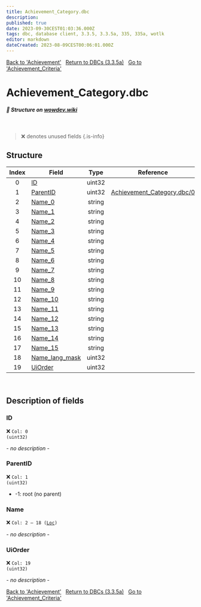 ```yaml
---
title: Achievement_Category.dbc
description:
published: true
date: 2023-09-30CEST01:03:36.000Z
tags: dbc, database client, 3.3.5, 3.3.5a, 335, 335a, wotlk
editor: markdown
dateCreated: 2023-08-09CEST00:06:01.000Z
---
```

<a href="https://trinitycore.info/files/DBC/335/achievement" class="mt-5 v-btn v-btn--depressed v-btn--flat v-btn--outlined theme--light v-size--default darkblue--text text--lighten-3"><span class="v-btn__content"><i aria-hidden="true" class="v-icon notranslate v-icon--left mdi mdi-arrow-left theme--light"></i><span>Back to 'Achievement'</span></span></a>&nbsp;&nbsp;&nbsp;<a href="https://trinitycore.info/files/DBC/335/DBC" class="mt-5 v-btn v-btn--depressed v-btn--flat v-btn--outlined theme--light v-size--default darkblue--text text--lighten-3"><span class="v-btn__content"><i aria-hidden="true" class="v-icon notranslate v-icon--left mdi mdi-home-outline theme--light"></i><span>Return to DBCs (3.3.5a)</span></span></a>&nbsp;&nbsp;&nbsp;<a href="https://trinitycore.info/files/DBC/335/achievement_criteria" class="mt-5 v-btn v-btn--depressed v-btn--flat v-btn--outlined theme--light v-size--default darkblue--text text--lighten-3"><span class="v-btn__content"><span>Go to 'Achievement_Criteria'</span><i aria-hidden="true" class="v-icon notranslate v-icon--right mdi mdi-arrow-right theme--light"></i></span></a>

# Achievement_Category.dbc
##### :pencil: Structure on [wowdev.wiki](https://wowdev.wiki/DB/Achievement_Category)
&nbsp;

> :x: denotes unused fields
{.is-info}


## Structure

| Index | Field | Type | Reference |
| :---: | --- | :---: | --- |
| 0 | [ID](#id-alt) | uint32 |  |
| 1 | [ParentID](#parentid) | uint32 | [Achievement_Category.dbc/0](#id-alt) |
| 2 | [Name_0](#name-alt) | string |  |
| 3 | [Name_1](#name-alt) | string |  |
| 4 | [Name_2](#name-alt) | string |  |
| 5 | [Name_3](#name-alt) | string |  |
| 6 | [Name_4](#name-alt) | string |  |
| 7 | [Name_5](#name-alt) | string |  |
| 8 | [Name_6](#name-alt) | string |  |
| 9 | [Name_7](#name-alt) | string |  |
| 10 | [Name_8](#name-alt) | string |  |
| 11 | [Name_9](#name-alt) | string |  |
| 12 | [Name_10](#name-alt) | string |  |
| 13 | [Name_11](#name-alt) | string |  |
| 14 | [Name_12](#name-alt) | string |  |
| 15 | [Name_13](#name-alt) | string |  |
| 16 | [Name_14](#name-alt) | string |  |
| 17 | [Name_15](#name-alt) | string |  |
| 18 | [Name_lang_mask](#name-alt) | uint32 |  |
| 19 | [UiOrder](#uiorder) | uint32 |  |
&nbsp;
## Description of fields

### ID <!-- {#id-alt} -->
:x: <code>Col: 0 (uint32)</code>

*- no description -*
&nbsp;

### ParentID
:x: <code>Col: 1 (uint32)</code>

* -1: root (no parent)
&nbsp;

### Name <!-- {#name-alt} -->
:x: <code>Col: 2 &ndash; 18 ([Loc](/how-to/localization))</code>

*- no description -*
&nbsp;

### UiOrder
:x: <code>Col: 19 (uint32)</code>

*- no description -*
&nbsp;

<a href="https://trinitycore.info/files/DBC/335/achievement" class="mt-5 v-btn v-btn--depressed v-btn--flat v-btn--outlined theme--light v-size--default darkblue--text text--lighten-3"><span class="v-btn__content"><i aria-hidden="true" class="v-icon notranslate v-icon--left mdi mdi-arrow-left theme--light"></i><span>Back to 'Achievement'</span></span></a>&nbsp;&nbsp;&nbsp;<a href="https://trinitycore.info/files/DBC/335/DBC" class="mt-5 v-btn v-btn--depressed v-btn--flat v-btn--outlined theme--light v-size--default darkblue--text text--lighten-3"><span class="v-btn__content"><i aria-hidden="true" class="v-icon notranslate v-icon--left mdi mdi-home-outline theme--light"></i><span>Return to DBCs (3.3.5a)</span></span></a>&nbsp;&nbsp;&nbsp;<a href="https://trinitycore.info/files/DBC/335/achievement_criteria" class="mt-5 v-btn v-btn--depressed v-btn--flat v-btn--outlined theme--light v-size--default darkblue--text text--lighten-3"><span class="v-btn__content"><span>Go to 'Achievement_Criteria'</span><i aria-hidden="true" class="v-icon notranslate v-icon--right mdi mdi-arrow-right theme--light"></i></span></a>
